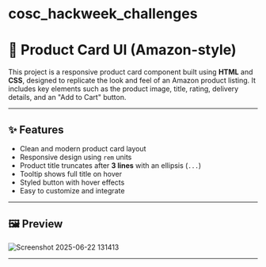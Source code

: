 ﻿# cosc_hackweek_challenges
# 🛒 Product Card UI (Amazon-style)

This project is a responsive product card component built using **HTML** and **CSS**, designed to replicate the look and feel of an Amazon product listing. It includes key elements such as the product image, title, rating, delivery details, and an "Add to Cart" button.

---

## ✨ Features

- Clean and modern product card layout
- Responsive design using `rem` units
- Product title truncates after **3 lines** with an ellipsis (`...`)
- Tooltip shows full title on hover
- Styled button with hover effects
- Easy to customize and integrate

---

## 🖼️ Preview

![Screenshot 2025-06-22 131413](https://github.com/user-attachments/assets/873fd031-26d1-4913-b8ea-37b36e605a47)


---
